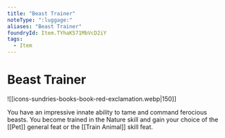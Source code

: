 ```yaml
---
title: "Beast Trainer"
noteType: ":luggage:"
aliases: "Beast Trainer"
foundryId: Item.TYhaK571MbVcD2iY
tags:
  - Item
---
```


# Beast Trainer
![[icons-sundries-books-book-red-exclamation.webp|150]]

You have an impressive innate ability to tame and command ferocious beasts. You become trained in the Nature skill and gain your choice of the [[Pet]] general feat or the [[Train Animal]] skill feat.

